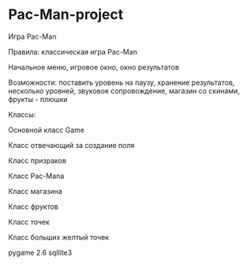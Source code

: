 # Pac-Man-project
 Игра Pac-Man 
 
Правила: классическая игра Pac-Man 

Начальное меню, игровое окно, окно результатов 

Возможности: поставить уровень на паузу, хранение результатов, несколько уровней, звуковое сопровождение, магазин со скинами, фрукты - плюшки 

Классы:

Основной класс Game

Класс отвечающий за создание поля

Класс призраков

Класс Pac-Manа 

Класс магазина 

Класс фруктов 

Класс точек

Класс больших желтый точек 



pygame 2.6
sqllite3 
